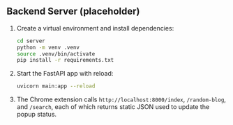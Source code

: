 ## Backend Server (placeholder)
1. Create a virtual environment and install dependencies:
   ```bash
   cd server
   python -m venv .venv
   source .venv/bin/activate
   pip install -r requirements.txt
   ```
2. Start the FastAPI app with reload:
   ```bash
   uvicorn main:app --reload
   ```
3. The Chrome extension calls `http://localhost:8000/index`, `/random-blog`, and `/search`, each of which returns static JSON used to update the popup status.